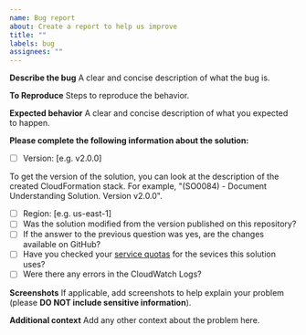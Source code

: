 ```yaml
---
name: Bug report
about: Create a report to help us improve
title: ""
labels: bug
assignees: ""
---
```


**Describe the bug**
A clear and concise description of what the bug is.

**To Reproduce**
Steps to reproduce the behavior.

**Expected behavior**
A clear and concise description of what you expected to happen.

**Please complete the following information about the solution:**

-   [ ] Version: [e.g. v2.0.0]

To get the version of the solution, you can look at the description of the created CloudFormation stack. For example, "(SO0084) - Document Understanding Solution. Version v2.0.0".

-   [ ] Region: [e.g. us-east-1]
-   [ ] Was the solution modified from the version published on this repository?
-   [ ] If the answer to the previous question was yes, are the changes available on GitHub?
-   [ ] Have you checked your [service quotas](https://docs.aws.amazon.com/general/latest/gr/aws_service_limits.html) for the sevices this solution uses?
-   [ ] Were there any errors in the CloudWatch Logs?

**Screenshots**
If applicable, add screenshots to help explain your problem (please **DO NOT include sensitive information**).

**Additional context**
Add any other context about the problem here.

